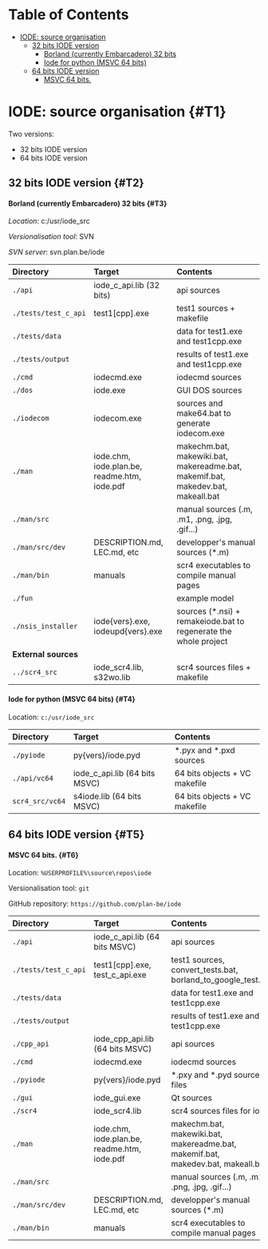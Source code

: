 <!-- This content was generated by scr4w_amd -->

# Table of Contents



- [IODE: source organisation](#T1)
  - [32 bits IODE version](#T2)
      - [Borland (currently Embarcadero) 32 bits](#T3)
      - [Iode for python (MSVC 64 bits)](#T4)
  - [64 bits IODE version](#T5)
      - [MSVC 64 bits.](#T6)

# IODE: source organisation {#T1}

Two versions:

- 32 bits IODE version
- 64 bits IODE version

## 32 bits IODE version {#T2}

#### Borland (currently Embarcadero) 32 bits {#T3}

*Location*: c:/usr/iode\_src

*Versionalisation tool*: SVN

*SVN server*: svn.plan.be/iode

|Directory|Target|Contents|
|:---|:---|:---|
|`./api`|iode_c_api.lib (32 bits)|api sources|
|`./tests/test_c_api`|test1\[cpp\].exe|test1 sources \+ makefile|
|`./tests/data`||data for test1.exe and test1cpp.exe|
|`./tests/output`||results of test1.exe and test1cpp.exe|
|`./cmd`|iodecmd.exe|iodecmd sources|
|`./dos`|iode.exe|GUI DOS sources|
|`./iodecom`|iodecom.exe|sources and make64.bat to generate iodecom.exe|
|`./man`|iode.chm, iode.plan.be, readme.htm, iode.pdf|makechm.bat, makewiki.bat, makereadme.bat, makemif.bat, makedev.bat, makeall.bat|
|`./man/src`||manual sources (.m, .m1, .png, .jpg, .gif...)|
|`./man/src/dev`|DESCRIPTION.md, LEC.md, etc|developper's manual sources (\*.m)|
|`./man/bin`|manuals|scr4 executables to compile manual pages|
|`./fun`||example model|
|`./nsis_installer`|iode\{vers\}.exe, iodeupd\{vers\}.exe|sources (\*.nsi) \+ remakeiode.bat to regenerate the whole project|
|**External sources**|||
|`../scr4_src`|iode_scr4.lib, s32wo.lib|scr4 sources files \+ makefile|

#### Iode for python (MSVC 64 bits) {#T4}

Location: `c:/usr/iode_src`

|Directory|Target|Contents|
|:---|:---|:---|
|`./pyiode`|py\{vers\}/iode.pyd|*.pyx and *.pxd sources|
|`./api/vc64`|iode_c_api.lib (64 bits MSVC)|64 bits objects \+ VC makefile|
|`scr4_src/vc64`|s4iode.lib (64 bits MSVC)|64 bits objects \+ VC makefile|

## 64 bits IODE version {#T5}

#### MSVC 64 bits. {#T6}

Location: `%USERPROFILE%\source\repos\iode`

Versionalisation tool: `git`

GitHub repository: `https://github.com/plan-be/iode`

|Directory|Target|Contents|
|:---|:---|:---|
|`./api`|iode_c_api.lib (64 bits MSVC)|api sources|
|`./tests/test_c_api`|test1\[cpp\].exe, test\_c\_api.exe|test1 sources, convert\_tests.bat, borland\_to\_google\_test.py|
|`./tests/data`||data for test1.exe and test1cpp.exe|
|`./tests/output`||results of test1.exe and test1cpp.exe|
|`./cpp_api`|iode_cpp_api.lib (64 bits MSVC)|api sources|
|`./cmd`|iodecmd.exe|iodecmd sources|
|`./pyiode`|py\{vers\}/iode.pyd|\*.pxy and \*.pyd source files|
|`./gui`|iode\_gui.exe|Qt sources|
|`./scr4`|iode_scr4.lib|scr4 sources files for iode|
|`./man`|iode.chm, iode.plan.be, readme.htm, iode.pdf|makechm.bat, makewiki.bat, makereadme.bat, makemif.bat, makedev.bat, makeall.bat|
|`./man/src`||manual sources (.m, .m1, .png, .jpg, .gif...)|
|`./man/src/dev`|DESCRIPTION.md, LEC.md, etc|developper's manual sources (\*.m)|
|`./man/bin`|manuals|scr4 executables to compile manual pages|


